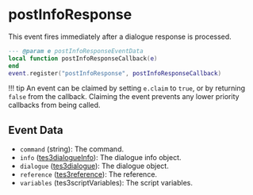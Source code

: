 # postInfoResponse

This event fires immediately after a dialogue response is processed.

```lua
--- @param e postInfoResponseEventData
local function postInfoResponseCallback(e)
end
event.register("postInfoResponse", postInfoResponseCallback)
```

!!! tip
	An event can be claimed by setting `e.claim` to `true`, or by returning `false` from the callback. Claiming the event prevents any lower priority callbacks from being called.

## Event Data

* `command` (string): The command.
* `info` ([tes3dialogueInfo](../../types/tes3dialogueInfo)): The dialogue info object.
* `dialogue` ([tes3dialogue](../../types/tes3dialogue)): The dialogue object.
* `reference` ([tes3reference](../../types/tes3reference)): The reference.
* `variables` (tes3scriptVariables): The script variables.

